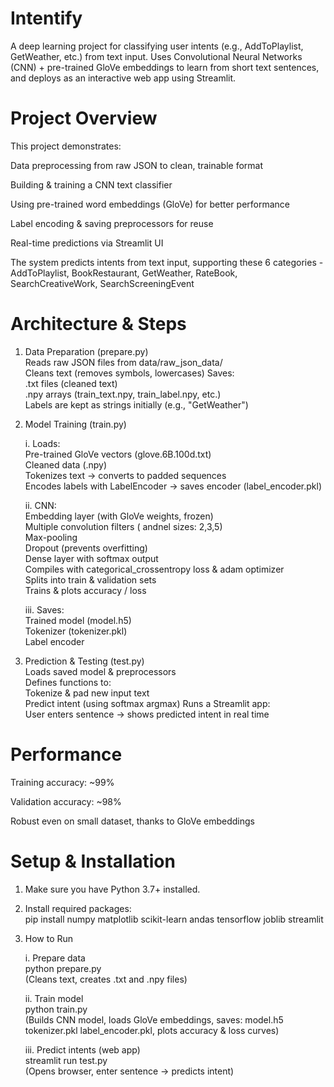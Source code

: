 # Intentify

A deep learning project for classifying user intents (e.g., AddToPlaylist, GetWeather, etc.) from text input. Uses Convolutional Neural Networks (CNN) + pre-trained GloVe embeddings to learn from short text sentences, and deploys as an interactive web app using Streamlit.

# Project Overview

This project demonstrates:

Data preprocessing from raw JSON to clean, trainable format

Building & training a CNN text classifier

Using pre-trained word embeddings (GloVe) for better performance

Label encoding & saving preprocessors for reuse

Real-time predictions via Streamlit UI

The system predicts intents from text input, supporting these 6 categories - AddToPlaylist, BookRestaurant, GetWeather, RateBook, SearchCreativeWork, SearchScreeningEvent

# Architecture & Steps

1. Data Preparation (prepare.py)  
Reads raw JSON files from data/raw_json_data/  
Cleans text (removes symbols, lowercases)
Saves:  
.txt files (cleaned text)  
.npy arrays (train_text.npy, train_label.npy, etc.)  
Labels are kept as strings initially (e.g., "GetWeather")

3. Model Training (train.py)
   
      i. Loads:  
           Pre-trained GloVe vectors (glove.6B.100d.txt)  
           Cleaned data (.npy)  
           Tokenizes text -> converts to padded sequences  
           Encodes labels with LabelEncoder → saves encoder (label_encoder.pkl)
           
      ii. CNN:  
           Embedding layer (with GloVe weights, frozen)  
           Multiple convolution filters ( andnel sizes: 2,3,5)  
           Max-pooling  
           Dropout (prevents overfitting)  
           Dense layer with softmax output  
           Compiles with categorical_crossentropy loss & adam optimizer  
           Splits into train & validation sets  
           Trains & plots accuracy / loss
           
      iii. Saves:  
              Trained model (model.h5)  
              Tokenizer (tokenizer.pkl)  
              Label encoder

3. Prediction & Testing (test.py)  
Loads saved model & preprocessors  
Defines functions to:  
Tokenize & pad new input text  
Predict intent (using softmax argmax) 
Runs a Streamlit app:  
User enters sentence → shows predicted intent in real time

# Performance

Training accuracy: ~99%

Validation accuracy: ~98%

Robust even on small dataset, thanks to GloVe embeddings

# Setup & Installation

1. Make sure you have Python 3.7+ installed.

2. Install required packages:  
pip install numpy matplotlib scikit-learn  andas tensorflow joblib streamlit

3. How to Run

    i. Prepare data  
    python prepare.py  
    (Cleans text, creates .txt and .npy files)
    
    ii. Train model  
    python train.py  
    (Builds CNN model, loads GloVe embeddings, saves: model.h5 tokenizer.pkl label_encoder.pkl, plots accuracy & loss curves)
    
    iii. Predict intents (web app)  
    streamlit run test.py  
    (Opens browser, enter sentence -> predicts intent)
